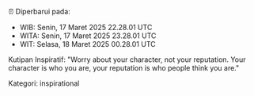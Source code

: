 ⏰ Diperbarui pada:
- WIB: Senin, 17 Maret 2025 22.28.01 UTC
- WITA: Senin, 17 Maret 2025 23.28.01 UTC
- WIT: Selasa, 18 Maret 2025 00.28.01 UTC

Kutipan Inspiratif:
"Worry about your character, not your reputation. Your character is who you are, your reputation is who people think you are."


Kategori: inspirational

